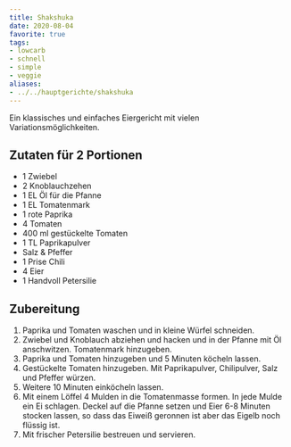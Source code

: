 ```yaml
---
title: Shakshuka
date: 2020-08-04
favorite: true
tags:
- lowcarb
- schnell
- simple
- veggie
aliases:
- ../../hauptgerichte/shakshuka
---
```


Ein klassisches und einfaches Eiergericht mit vielen Variationsmöglichkeiten.

## Zutaten für 2 Portionen
- 1 Zwiebel
- 2 Knoblauchzehen
- 1 EL Öl für die Pfanne
- 1 EL Tomatenmark
- 1 rote Paprika
- 4 Tomaten
- 400 ml gestückelte Tomaten
- 1 TL Paprikapulver
- Salz & Pfeffer
- 1 Prise Chili
- 4 Eier
- 1 Handvoll Petersilie

## Zubereitung
1. Paprika und Tomaten waschen und in kleine Würfel schneiden.
1. Zwiebel und Knoblauch abziehen und hacken und in der Pfanne mit Öl anschwitzen. Tomatenmark hinzugeben.
1. Paprika und Tomaten hinzugeben und 5 Minuten köcheln lassen.
1. Gestückelte Tomaten hinzugeben. Mit Paprikapulver, Chilipulver, Salz und Pfeffer würzen.
1. Weitere 10 Minuten einköcheln lassen.
1. Mit einem Löffel 4 Mulden in die Tomatenmasse formen. In jede Mulde ein Ei schlagen. Deckel auf die Pfanne setzen und Eier 6-8 Minuten stocken lassen, so dass das Eiweiß geronnen ist aber das Eigelb noch flüssig ist.
1. Mit frischer Petersilie bestreuen und servieren.
